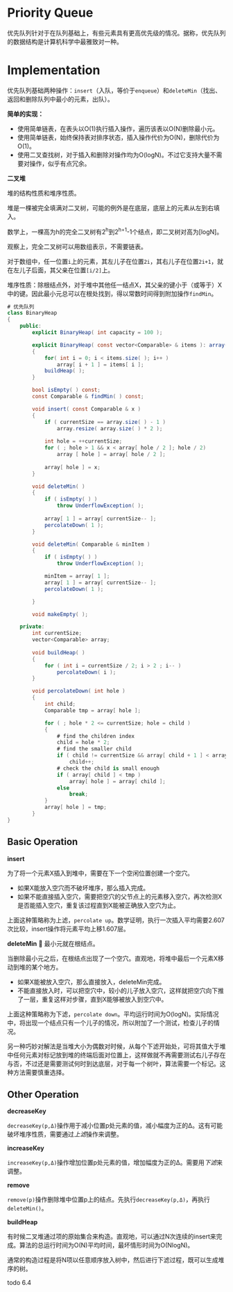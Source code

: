 # Priority Queue

优先队列针对于在队列基础上，有些元素具有更高优先级的情况。据称，优先队列的数据结构是计算机科学中最雅致对一种。

# Implementation

优先队列基础两种操作：`insert`（入队，等价于`enqueue`）和`deleteMin`（找出、返回和删除队列中最小的元素，出队）。

**简单的实现：**

* 使用简单链表，在表头以O(1)执行插入操作，遍历该表以O(N)删除最小元。
* 使用简单链表，始终保持表对排序状态，插入操作代价为O(N)，删除代价为O(1)。
* 使用二叉查找树，对于插入和删除对操作均为O(logN)。不过它支持大量不需要对操作，似乎有点冗余。

**二叉堆**

堆的结构性质和堆序性质。

堆是一棵被完全填满对二叉树，可能的例外是在底层，底层上的元素从左到右填入。

数学上，一棵高为h的完全二叉树有2<sup>h</sup>到2<sup>h+1</sup>-1个结点，即二叉树对高为[logN]。

观察上，完全二叉树可以用数组表示，不需要链表。

对于数组中，任一位置`i`上的元素，其左儿子在位置`2i`，其右儿子在位置`2i+1`，就在左儿子后面，其父亲在位置`[i/2]`上。

堆序性质：除根结点外，对于堆中其他任一结点X，其父亲的键小于（或等于）X中的键。因此最小元总可以在根处找到，得以常数时间得到附加操作`findMin`。

```C#
# 优先队列
class BinaryHeap
{
    public:
        explicit BinaryHeap( int capacity = 100 );

        explicit BinaryHeap( const vector<Comparable> & items ): array( items.size( ) + 10), currentSize ( items.size( ))
        {
            for( int i = 0; i < items.size( ); i++ )
                array[ i + 1 ] = items[ i ];
            buildHeap( );
        }

        bool isEmpty( ) const;
        const Comparable & findMin( ) const;

        void insert( const Comparable & x )
        {
            if ( currentSize == array.size( ) - 1 )
                array.resize( array.size( ) * 2 );
            
            int hole = ++currentSize;
            for ( ; hole > 1 && x < array[ hole / 2 ]; hole / 2)
                array [ hole ] = array[ hole / 2 ];
            
            array[ hole ] = x;
        }

        void deleteMin( )
        {
            if ( isEmpty( ) )
                throw UnderflowException( );
            
            array[ 1 ] = array[ currentSize-- ];
            percolateDown( 1 );
        }

        void deleteMin( Comparable & minItem )
        {
            if ( isEmpty( ) )
                throw UnderflowException( );

            minItem = array[ 1 ];
            array[ 1 ] = array[ currentSize-- ];
            percolateDown( 1 ); 

        }

        void makeEmpty( );

    private:
        int currentSize;
        vector<Comparable> array;
        
        void buildHeap( )
        {
            for ( int i = currentSize / 2; i > 2 ; i-- )
                percolateDown( i );
        }

        void percolateDown( int hole )
        {
            int child;
            Comparable tmp = array[ hole ];

            for ( ; hole * 2 <= currentSize; hole = child )
            {
                # find the children index
                child = hole * 2;
                # find the smaller child
                if ( child != currentSize && array[ child + 1 ] < array[ child ] )
                    child++;
                # check the child is small enough
                if ( array[ child ] < tmp )
                    array[ hole ] = array[ child ];
                else 
                    break; 
            }
            array[ hole ] = tmp;
        }
}
```

## Basic Operation

**insert**

为了将一个元素X插入到堆中，需要在下一个空闲位置创建一个空穴。

- 如果X能放入空穴而不破坏堆序，那么插入完成。
- 如果不能直接插入空穴，需要把空穴的父节点上的元素移入空穴，再次检测X是否能插入空穴，重复该过程直到X能被正确放入空穴为止。

上面这种策略称为上滤，`percolate up`。数学证明，执行一次插入平均需要2.607次比较，insert操作将元素平均上移1.607层。

**deleteMin**

最小元就在根结点。

当删除最小元之后，在根结点出现了一个空穴。直观地，将堆中最后一个元素X移动到堆的某个地方。

- 如果X能被放入空穴，那么直接放入，deleteMin完成。
- 不能直接放入时，可以把空穴中，较小的儿子放入空穴，这样就把空穴向下推了一层，重复这样对步骤，直到X能够被放入到空穴中。

上面这种策略称为下滤，`percolate down`。平均运行时间为O(logN)。实际情况中，将出现一个结点只有一个儿子的情况，所以附加了一个测试，检查儿子的情况。

另一种巧妙对解法是当堆大小为偶数对时候，从每个下滤开始处，可将其值大于堆中任何元素对标记放到堆的终端后面对位置上，这样做就不再需要测试右儿子存在与否，不过还是需要测试何时到达底层，对于每一个树叶，算法需要一个标记。这种方法需要慎重选择。

## Other Operation

**decreaseKey**

`decreaseKey(p,Δ)`操作用于减小位置p处元素的值，减小幅度为正的Δ。这有可能破坏堆序性质，需要通过*上滤*操作来调整。

**increaseKey**

`increaseKey(p,Δ)`操作增加位置p处元素的值，增加幅度为正的Δ。需要用*下滤*来调整。

**remove**

`remove(p)`操作删除堆中位置p上的结点。先执行`decreaseKey(p,Δ)`，再执行`deleteMin()`。

**buildHeap**

有时候二叉堆通过项的原始集合来构造。直观地，可以通过N次连续的insert来完成。算法的总运行时间为O(N)平均时间，最坏情形时间为O(NlogN)。

通常的构造过程是将N项以任意顺序放入树中，然后进行下滤过程，既可以生成堆序的树。

todo 6.4
